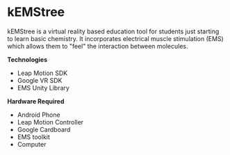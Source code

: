 # kEMStree

kEMStree is a virtual reality based education tool for students just starting to learn basic chemistry.  It incorporates electrical muscle stimulation (EMS) which allows them to "feel" the interaction between molecules.

**Technologies**

- Leap Motion SDK
- Google VR SDK
- EMS Unity Library

**Hardware Required**

- Android Phone
- Leap Motion Controller
- Google Cardboard
- EMS toolkit
- Computer


